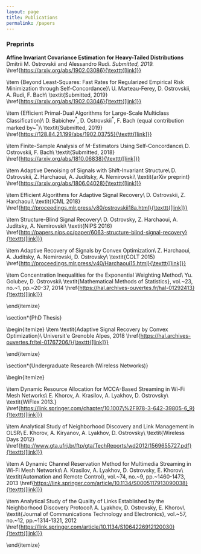 ```yaml
---
layout: page
title: Publications
permalink: /papers
---
```


### Preprints


__Affine Invariant Covariance Estimation for Heavy-Tailed Distributions__
Dmitrii M. Ostrovskii and Alessandro Rudi.
_Submitted, 2019._
\href{https://arxiv.org/abs/1902.03086}{\texttt{[link]}}

\item
{Beyond Least-Squares: Fast Rates for Regularized Empirical Risk Minimization through Self-Concordance}\\
U. Marteau-Ferey, D. Ostrovskii, A. Rudi, F. Bach\\
\textit{Submitted, 2019}
\href{https://arxiv.org/abs/1902.03046}{\texttt{[link]}}

\item
{Efficient Primal-Dual Algorithms for Large-Scale Multiclass Classification}\\
D. Babichev$^*$, D. Ostrovskii$^*$, F. Bach (equal contribution marked by~$^*$)\\
\textit{Submitted, 2019}
\href{https://128.84.21.199/abs/1902.03755}{\texttt{[link]}}

\item 
Finite-Sample Analysis of M-Estimators Using Self-Concordance\\
D. Ostrovskii, F. Bach\\ 
\textit{Submitted, 2018} 
\href{https://arxiv.org/abs/1810.06838}{\texttt{[link]}}

\item 
Adaptive Denoising of Signals with Shift-Invariant Structure\\
D. Ostrovskii, Z. Harchaoui, A. Juditsky, A. Nemirovski\\
\textit{arXiv preprint} 
\href{https://arxiv.org/abs/1806.04028}{\texttt{[link]}}

\item
Efficient Algorithms for Adaptive Signal Recovery\\
D. Ostrovskii, Z. Harchaoui\\
\textit{ICML 2018} 
\href{http://proceedings.mlr.press/v80/ostrovskii18a.html}{\texttt{[link]}}

\item
Structure-Blind Signal Recovery\\
D. Ostrovsky, Z. Harchaoui, A. Juditsky, A. Nemirovski\\
\textit{NIPS 2016}
\href{http://papers.nips.cc/paper/6063-structure-blind-signal-recovery}{\texttt{[link]}}

\item
Adaptive Recovery of Signals by Convex Optimization\\
Z. Harchaoui, A. Juditsky, A. Nemirovski, D. Ostrovsky\\
\textit{COLT 2015} 
\href{http://proceedings.mlr.press/v40/Harchaoui15.html}{\texttt{[link]}}

\item
Concentration Inequalities for the Exponential Weighting Method\\
Yu. Golubev, D. Ostrovski\\
\textit{Mathematical Methods of Statistics}, vol.~23, no.~1, pp.~20-37, 2014
\href{https://hal.archives-ouvertes.fr/hal-01292413}{\texttt{[link]}}

\end{itemize}

\section*{PhD Thesis}

\begin{itemize}
\item
\textit{Adaptive Signal Recovery by Convex Optimization}\\
Universit\'e Grenoble Alpes, 2018
\href{https://hal.archives-ouvertes.fr/tel-01767206/}{\texttt{[link]}}

\end{itemize}

\section*{Undergraduate Research (Wireless Networks)}

\begin{itemize}

\item
Dynamic Resource Allocation for MCCA-Based Streaming in Wi-Fi Mesh Networks\\
E.  Khorov, A. Krasilov, A. Lyakhov, D. Ostrovsky\\
\textit{WiFlex 2013.} 
\href{https://link.springer.com/chapter/10.1007\%2F978-3-642-39805-6_9}{\texttt{[link]}}

\item
Analytical Study of Neighborhood Discovery and Link Management in OLSR\\
E. Khorov, A. Kiryanov, A. Lyakhov, D. Ostrovsky\\
\textit{Wireless Days 2012}
\href{http://www.gta.ufrj.br/ftp/gta/TechReports/wd2012/1569655727.pdf}{\texttt{[link]}}

\item
A Dynamic Channel Reservation Method for Multimedia Streaming in Wi-Fi Mesh Networks\\
A. Krasilov, A. Lyakhov, D. Ostrovsky, E. Khorov\\
\textit{Automation and Remote Control}, vol.~74, no.~9, pp.~1460-1473, 2013
\href{https://link.springer.com/article/10.1134/S0005117913090038}{\texttt{[link]}}
  
\item
Analytical Study of the Quality of Links Established by the Neighborhood Discovery Protocol\\
A. Lyakhov, D. Ostrovsky, E. Khorov\\
\textit{Journal of Communications Technology and Electronics}, vol.~57, no.~12, pp.~1314-1321, 2012
\href{https://link.springer.com/article/10.1134/S1064226912120030}{\texttt{[link]}}

\end{itemize}